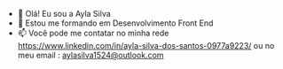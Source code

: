 - 👋 Olá! Eu sou a Ayla Silva 
- 👀 Estou me formando em Desenvolvimento Front End 
- 📫 Você pode me contatar no minha rede https://www.linkedin.com/in/ayla-silva-dos-santos-0977a9223/ ou no meu email : aylasilva1524@outlook.com


<!-- Eu sou uma Desenvolvedora Web Front-End em formação , estou amando me envolver nesse mundo tecnológico , 
aprendir várias tecnologias como : JavaScript , HTML, CSS, React , Apis , Styled-components , Axios , metódologias ágeis . 
Assim como muitas outras coisas interessantes, estou com muita vontade de aprender mais e de implementar o que eu aprendi . 
É uma área que está em constantes mudanças e evolução e eu quero evoluir e mudar junto com ela. 
Portanto estou pronta ao desafio . 

<!---
Ayla1524/Ayla1524 is a ✨ special ✨ repository because its `README.md` (this file) appears on your GitHub profile.
You can click the Preview link to take a look at your changes.
--->
